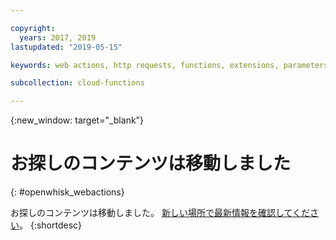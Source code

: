 ```yaml
---

copyright:
  years: 2017, 2019
lastupdated: "2019-05-15"

keywords: web actions, http requests, functions, extensions, parameters

subcollection: cloud-functions

---
```


{:new_window: target="_blank"}
# お探しのコンテンツは移動しました
{: #openwhisk_webactions}

お探しのコンテンツは移動しました。 [新しい場所で最新情報を確認してください](/docs/openwhisk?topic=cloud-functions-actions_web)。
{:shortdesc}
